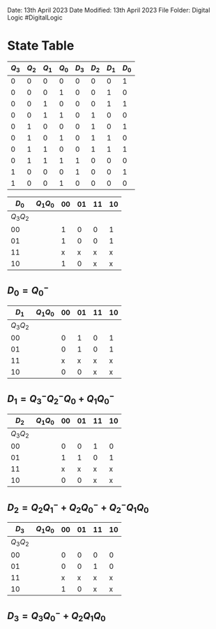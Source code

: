 Date: 13th April 2023
Date Modified: 13th April 2023
File Folder: Digital Logic
#DigitalLogic

# State Table

| $Q_3$ | $Q_2$ | $Q_1$ | $Q_0$ | $D_3$ | $D_2$ | $D_1$ | $D_0$ |
| ----- | ----- | ----- | ----- | ----- | ----- | ----- | ----- |
| 0     | 0     | 0     | 0     | 0     | 0     | 0     | 1     |
| 0     | 0     | 0     | 1     | 0     | 0     | 1     | 0     |
| 0     | 0     | 1     | 0     | 0     | 0     | 1     | 1     |
| 0     | 0     | 1     | 1     | 0     | 1     | 0     | 0     |
| 0     | 1     | 0     | 0     | 0     | 1     | 0     | 1     |
| 0     | 1     | 0     | 1     | 0     | 1     | 1     | 0     |
| 0     | 1     | 1     | 0     | 0     | 1     | 1     | 1     |
| 0     | 1     | 1     | 1     | 1     | 0     | 0     | 0     |
| 1     | 0     | 0     | 0     | 1     | 0     | 0     | 1     |
| 1     | 0     | 0     | 1     | 0     | 0     | 0     | 0     |

| $D_0$    | $Q_1Q_0$ | 00  | 01  | 11  | 10  |
| -------- | -------- | --- | --- | --- | --- |
| $Q_3Q_2$ |          |     |     |     |     |
| 00       |          | 1   | 0   | 0   | 1   |
| 01       |          | 1   | 0   | 0   | 1   |
| 11       |          | x   | x   | x   | x   |
| 10       |          | 1   | 0   | x   | x   | 

## $D_0= Q_0^-$

| $D_1$    | $Q_1Q_0$ | 00  | 01  | 11  | 10  |
| -------- | -------- | --- | --- | --- | --- |
| $Q_3Q_2$ |          |     |     |     |     |
| 00       |          | 0   | 1   | 0   | 1   |
| 01       |          | 0   | 1   | 0   | 1   |
| 11       |          | x   | x   | x   | x   |
| 10       |          | 0   | 0   | x   | x    |

## $D_1=Q_3^-Q_2^-Q_0 + Q_1Q_0^-$


| $D_2$    | $Q_1Q_0$ | 00  | 01  | 11  | 10  |
| -------- | -------- | --- | --- | --- | --- |
| $Q_3Q_2$ |          |     |     |     |     |
| 00       |          | 0   | 0   | 1   | 0   |
| 01       |          | 1   | 1   | 0   | 1   |
| 11       |          | x   | x   | x   | x   |
| 10       |          | 0   | 0   | x   | x   |

## $D_2=Q_2Q_1^-+Q_2Q_0^-+Q_2^-Q_1Q_0$


| $D_3$    | $Q_1Q_0$ | 00  | 01  | 11  | 10  |
| -------- | -------- | --- | --- | --- | --- |
| $Q_3Q_2$ |          |     |     |     |     |
| 00       |          | 0   | 0   | 0   | 0   |
| 01       |          | 0   | 0   | 1   | 0   |
| 11       |          | x   | x   | x   | x   |
| 10       |          | 1   | 0   | x   | x   |

## $D_3=Q_3Q_0^-+Q_2Q_1Q_0$
